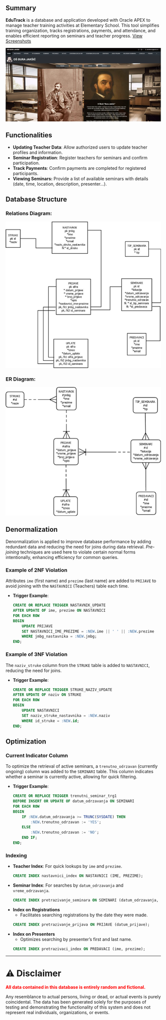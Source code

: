 ## Summary

**EduTrack** is a database and application developed with Oracle APEX to manage teacher training activities at Elementary School. This tool simplifies training organization, tracks registrations, payments, and attendance, and enables efficient reporting on seminars and teacher progress. [View Screenshots](images/Screenshots)



![Home screen](images/Screenshots/pocetna.png?raw=true "Database Relationships")







## Functionalities

- **Updating Teacher Data**: Allow authorized users to update teacher profiles and information.
- **Seminar Registration**: Register teachers for seminars and confirm participation.
- **Track Payments**: Confirm payments are completed for registered participants.
- **Viewing Seminars:** Provide a list of available seminars with details (date, time, location, description, presenter...).

## Database Structure

### Relations Diagram:
<img src="images/Database/Relations.png" alt="Database Relationships" title="Database Relationships">

### ER Diagram:
<img src="images/Database/ERD.png" alt="ER Diagram" title="ER Diagram">

## Denormalization

Denormalization is applied to improve database performance by adding redundant data and reducing the need for joins during data retrieval. *Pre-joining* techniques are used here to violate certain normal forms intentionally, enhancing efficiency for common queries.

### Example of 2NF Violation

Attributes `ime` (first name) and `prezime` (last name) are added to `PRIJAVE` to avoid joining with the `NASTAVNICI` (Teachers) table each time.
- **Trigger Example**:
  ```sql
  CREATE OR REPLACE TRIGGER NASTAVNIK_UPDATE
  AFTER UPDATE OF ime, prezime ON NASTAVNICI
  FOR EACH ROW
  BEGIN
      UPDATE PRIJAVE
      SET NASTAVNICI_IME_PREZIME = :NEW.ime || ' ' || :NEW.prezime
      WHERE jmbg_nastavnika = :NEW.jmbg;
  END;
  ```

### Example of 3NF Violation

The `naziv_struke` column from the `STRUKE` table is added to `NASTAVNICI`, reducing the need for joins.
- **Trigger Example**:
  ```sql
  CREATE OR REPLACE TRIGGER STRUKE_NAZIV_UPDATE
  AFTER UPDATE OF naziv ON STRUKE
  FOR EACH ROW
  BEGIN
      UPDATE NASTAVNICI
      SET naziv_struke_nastavnika = :NEW.naziv
      WHERE id_struke = :NEW.id;
  END;
  ```

## Optimization

### Current Indicator Column
To optimize the retrieval of active seminars, a `trenutno_odrzavan` (currently ongoing) column was added to the `SEMINARI` table. This column indicates whether a seminar is currently active, allowing for quick filtering.

- **Trigger Example**:
  ```sql
  CREATE OR REPLACE TRIGGER trenutni_seminar_trg1
  BEFORE INSERT OR UPDATE OF datum_odrzavanja ON SEMINARI
  FOR EACH ROW
  BEGIN
      IF :NEW.datum_odrzavanja >= TRUNC(SYSDATE) THEN
          :NEW.trenutno_odrzavan := 'YES';
      ELSE
          :NEW.trenutno_odrzavan := 'NO';
      END IF;
  END;
  ```

### Indexing

- **Teacher Index**: For quick lookups by `ime` and `prezime`.
  ```sql
  CREATE INDEX nastavnici_index ON NASTAVNICI (IME, PREZIME);
  ```
- **Seminar Index**: For searches by `datum_odrzavanja` and `vreme_odrzavanja`.
  ```sql
  CREATE INDEX pretrazivanje_seminara ON SEMINARI (datum_odrzavanja, vreme_odrzavanja);
  ```
- **Index on Registrations**  
   - Facilitates searching registrations by the date they were made.
   ```sql
   CREATE INDEX pretrazivanje_prijava ON PRIJAVE (datum_prijave);
   ```
- **Index on Presenters**  
   - Optimizes searching by presenter’s first and last name.
   ```sql
   CREATE INDEX pretrazivaci_index ON PREDAVACI (ime, prezime);
   ```

---
# ⚠️ Disclaimer

<span style="color: red;">**All data contained in this database is entirely random and fictional.**</span>

Any resemblance to actual persons, living or dead, or actual events is purely coincidental. The data has been generated solely for the purposes of testing and demonstrating the functionality of this system and does not represent real individuals, organizations, or events.
